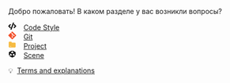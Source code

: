 Добро пожаловать! 
В каком разделе у вас возникли вопросы?

<picture>
  <source media="(prefers-color-scheme: light)" srcset ="https://github.com/Krasnov-Midnight/Regulatory-Documents/blob/main/Image/Icon/Code_black.png">
  <source media="(prefers-color-scheme: dark)" srcset ="https://github.com/Krasnov-Midnight/Regulatory-Documents/blob/main/Image/Icon/Code_white.png">
  <img width="16" height="16" src="https://github.com/Krasnov-Midnight/Regulatory-Documents/blob/main/Image/Icon/Code_black.png">
</picture>
&ensp; <a href="Code-Style">Code Style</a>
<br>

<img width="16" height="16" src="https://github.com/Krasnov-Midnight/Regulatory-Documents/blob/main/Image/Icon/Git_Red.png?raw=true">
&ensp; <a href="Git">Git</a> <br>

<picture>
  <img width="16" height="16" src="https://github.com/Krasnov-Midnight/Regulatory-Documents/blob/main/Image/Icon/folder.png">
</picture> 
&ensp; <a href="Project">Project</a> <br>

<picture>
  <source media="(prefers-color-scheme: light)" srcset ="https://github.com/Krasnov-Midnight/Regulatory-Documents/blob/main/Image/Icon/unity_black.png">
  <source media="(prefers-color-scheme: dark)" srcset ="https://github.com/Krasnov-Midnight/Regulatory-Documents/blob/main/Image/Icon/unity_white.png">
  <img width="16" height="16" src="https://github.com/Krasnov-Midnight/Regulatory-Documents/blob/main/Image/Icon/unity_black.png">
</picture> 
&ensp; <a href="Scene">Scene</a> <br>

💡 &nbsp;[Terms and explanations](Terms-and-explanations)